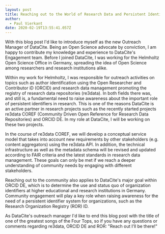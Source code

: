 ```yaml
---
layout: post
title: Reaching out to the World of Research Data and Persistent Identifiers
author:
  - Paul Vierkant
date: 2020-02-19T13:55:41.057Z
---
```

With this blog post I'd like to introduce myself as the new Outreach Manager of DataCite. Being an Open Science advocate by conviction, I am happy to contribute my knowledge and experience to DataCite's Engagement team. Before I joined DataCite, I was working for the Helmholtz Open Science Office in Germany, spreading the idea of Open Science among researchers and research institutions alike. 

Within my work for Helmholtz, I was responsible for outreach activities on topics such as author identification using the Open Researcher and Contributor iD (ORCID) and research data management promoting the registry of research data repositories (re3data). In both fields there was, and still is, a fundamental need to raise awareness about the important role of persistent identifiers in research. This is one of the reasons DataCite is an active partner in research projects such as the recently started projects re3data COREF (Community Driven Open Reference for Research Data Repositories) and ORCID DE. In my role at DataCite, I will be working on these two projects.

In the course of re3data COREF, we will develop a conceptual service model that takes into account new requirements by other stakeholders (e.g. content aggregators) using the re3data API. In addition, the technical infrastructure as well as the metadata schema will be revised and updated according to FAIR criteria and the latest standards in research data management. These goals can only be met if we reach a deeper understanding of community needs by engaging with different stakeholders.

Reaching out to the community also applies to DataCite's major goal within ORCID DE, which is to determine the use and status quo of organization identifiers at higher educational and research institutions in Germany. Community engagement will play a key role when raising awareness for the need of a persistent identifier system for organizations, such as the Research Organization Registry (ROR) ID.

As DataCite's outreach manager I'd like to end this blog post with the title of one of the greatest songs of the Four Tops, so if you have any questions or comments regarding re3data, ORCID DE and ROR: "Reach out I'll be there!"
